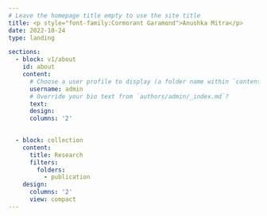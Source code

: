 ```yaml
---
# Leave the homepage title empty to use the site title
title: <p style="font-family:Cormorant Garamond">Anushka Mitra</p>
date: 2022-10-24
type: landing

sections:
  - block: v1/about
    id: about
    content:
      # Choose a user profile to display (a folder name within `content/authors/`)
      username: admin
      # Override your bio text from `authors/admin/_index.md`?
      text:
      design:
      columns: '2'

      
  - block: collection
    content:
      title: Research
      filters:
        folders:
          - publication
    design:
      columns: '2'
      view: compact
---
```

